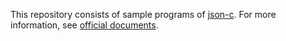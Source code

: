 This repository consists of sample programs of [json-c](https://github.com/json-c/json-c).
For more information, see [official documents](https://json-c.github.io/json-c/json-c-current-release/doc/html/index.html#using).
